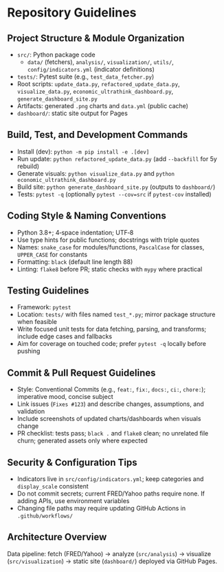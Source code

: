 # Repository Guidelines

## Project Structure & Module Organization
- `src/`: Python package code
  - `data/` (fetchers), `analysis/`, `visualization/`, `utils/`, `config/indicators.yml` (indicator definitions)
- `tests/`: Pytest suite (e.g., `test_data_fetcher.py`)
- Root scripts: `update_data.py`, `refactored_update_data.py`, `visualize_data.py`, `economic_ultrathink_dashboard.py`, `generate_dashboard_site.py`
- Artifacts: generated `.png` charts and `data.yml` (public cache)
- `dashboard/`: static site output for Pages

## Build, Test, and Development Commands
- Install (dev): `python -m pip install -e .[dev]`
- Run update: `python refactored_update_data.py` (add `--backfill` for 5y rebuild)
- Generate visuals: `python visualize_data.py` and `python economic_ultrathink_dashboard.py`
- Build site: `python generate_dashboard_site.py` (outputs to `dashboard/`)
- Tests: `pytest -q` (optionally `pytest --cov=src` if `pytest-cov` installed)

## Coding Style & Naming Conventions
- Python 3.8+; 4‑space indentation; UTF‑8
- Use type hints for public functions; docstrings with triple quotes
- Names: `snake_case` for modules/functions, `PascalCase` for classes, `UPPER_CASE` for constants
- Formatting: `black` (default line length 88)
- Linting: `flake8` before PR; static checks with `mypy` where practical

## Testing Guidelines
- Framework: `pytest`
- Location: `tests/` with files named `test_*.py`; mirror package structure when feasible
- Write focused unit tests for data fetching, parsing, and transforms; include edge cases and fallbacks
- Aim for coverage on touched code; prefer `pytest -q` locally before pushing

## Commit & Pull Request Guidelines
- Style: Conventional Commits (e.g., `feat:`, `fix:`, `docs:`, `ci:`, `chore:`); imperative mood, concise subject
- Link issues (`Fixes #123`) and describe changes, assumptions, and validation
- Include screenshots of updated charts/dashboards when visuals change
- PR checklist: tests pass; `black .` and `flake8` clean; no unrelated file churn; generated assets only where expected

## Security & Configuration Tips
- Indicators live in `src/config/indicators.yml`; keep categories and `display_scale` consistent
- Do not commit secrets; current FRED/Yahoo paths require none. If adding APIs, use environment variables
- Changing file paths may require updating GitHub Actions in `.github/workflows/`

## Architecture Overview
Data pipeline: fetch (FRED/Yahoo) → analyze (`src/analysis`) → visualize (`src/visualization`) → static site (`dashboard/`) deployed via GitHub Pages.


